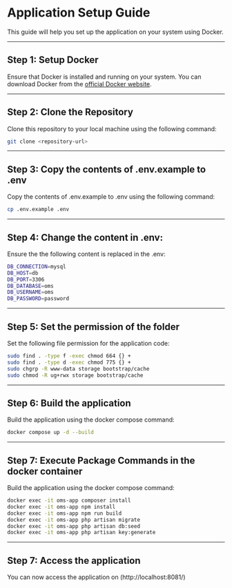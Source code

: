 # Application Setup Guide

This guide will help you set up the application on your system using Docker.

---

## Step 1: Setup Docker

Ensure that Docker is installed and running on your system. You can download Docker from the [official Docker website](https://www.docker.com/).

---

## Step 2: Clone the Repository

Clone this repository to your local machine using the following command:

```bash
git clone <repository-url>
```

---

## Step 3: Copy the contents of .env.example to .env 

Copy the contents of .env.example to .env using the following command:

```bash
cp .env.example .env
```

---

## Step 4: Change the content in .env:

Ensure the the following content is replaced in the .env:

```bash
DB_CONNECTION=mysql
DB_HOST=db
DB_PORT=3306
DB_DATABASE=oms
DB_USERNAME=oms
DB_PASSWORD=password
```

---

## Step 5: Set the permission of the folder

Set the following file permission for the application code:

```bash
sudo find . -type f -exec chmod 664 {} +
sudo find . -type d -exec chmod 775 {} +
sudo chgrp -R www-data storage bootstrap/cache
sudo chmod -R ug+rwx storage bootstrap/cache
```

---

## Step 6: Build the application

Build the application using the docker compose command:

```bash
docker compose up -d --build
```

---

## Step 7: Execute Package Commands in the docker container

Build the application using the docker compose command:

```bash
docker exec -it oms-app composer install
docker exec -it oms-app npm install
docker exec -it oms-app npm run build
docker exec -it oms-app php artisan migrate
docker exec -it oms-app php artisan db:seed
docker exec -it oms-app php artisan key:generate
```

---

## Step 7: Access the application

You can now access the application on (http://localhost:8081/)

